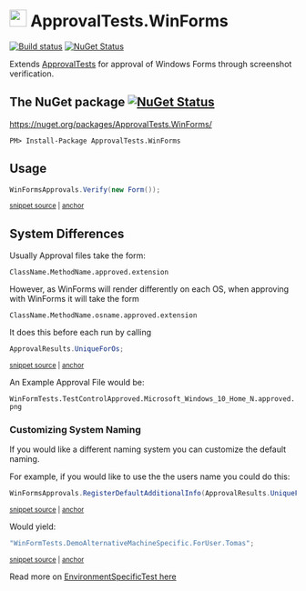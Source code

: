 <!--
GENERATED FILE - DO NOT EDIT
This file was generated by [MarkdownSnippets](https://github.com/SimonCropp/MarkdownSnippets).
Source File: /readme.source.md
To change this file edit the source file and then run MarkdownSnippets.
-->

# <img src="https://avatars3.githubusercontent.com/u/36907" height="30px"> ApprovalTests.WinForms

[![Build status](https://ci.appveyor.com/api/projects/status/n6gbfw25qnbflu7k/branch/master?svg=true)](https://ci.appveyor.com/project/SimonCropp/approvaltests-net-winforms)
[![NuGet Status](https://img.shields.io/nuget/v/ApprovalTests.WinForms.svg)](https://www.nuget.org/packages/ApprovalTests.WinForms/)

Extends [ApprovalTests](https://github.com/approvals/ApprovalTests.Net) for approval of Windows Forms through screenshot verification.


## The NuGet package [![NuGet Status](http://img.shields.io/nuget/v/ApprovalTests.WinForms.svg?style=flat)](https://www.nuget.org/packages/ApprovalTests.WinForms/)

https://nuget.org/packages/ApprovalTests.WinForms/

    PM> Install-Package ApprovalTests.WinForms


## Usage

<!-- snippet: usage -->
<a id='snippet-usage'></a>
```cs
WinFormsApprovals.Verify(new Form());
```
<sup><a href='/src/Tests/WinFormTests.cs#L42-L46' title='Snippet source file'>snippet source</a> | <a href='#snippet-usage' title='Start of snippet'>anchor</a></sup>
<!-- endSnippet -->


## System Differences

Usually Approval files take the form:

`ClassName.MethodName.approved.extension`

However, as WinForms will render differently on each OS, when approving with WinForms it will take the form

`ClassName.MethodName.osname.approved.extension`

It does this before each run by calling

<!-- snippet: additional_info -->
<a id='snippet-additional_info'></a>
```cs
ApprovalResults.UniqueForOs;
```
<sup><a href='/src/ApprovalTests.WinForms/WinFormsApprovals.cs#L16-L18' title='Snippet source file'>snippet source</a> | <a href='#snippet-additional_info' title='Start of snippet'>anchor</a></sup>
<!-- endSnippet -->

An Example Approval File would be:

`WinFormTests.TestControlApproved.Microsoft_Windows_10_Home_N.approved.png`


### Customizing System Naming

If you would like a different naming system you can customize the default naming.

For example, if you would like to use the the users name you could do this:

<!-- snippet: alternative_naming -->
<a id='snippet-alternative_naming'></a>
```cs
WinFormsApprovals.RegisterDefaultAdditionalInfo(ApprovalResults.UniqueForUserName);
```
<sup><a href='/src/Tests/WinFormTests.cs#L16-L18' title='Snippet source file'>snippet source</a> | <a href='#snippet-alternative_naming' title='Start of snippet'>anchor</a></sup>
<!-- endSnippet -->

Would yield:

<!-- snippet: alternative_custom_name -->
<a id='snippet-alternative_custom_name'></a>
```cs
"WinFormTests.DemoAlternativeMachineSpecific.ForUser.Tomas";
```
<sup><a href='/src/Tests/WinFormTests.cs#L22-L24' title='Snippet source file'>snippet source</a> | <a href='#snippet-alternative_custom_name' title='Start of snippet'>anchor</a></sup>
<!-- endSnippet -->

Read more on [EnvironmentSpecificTest here](https://github.com/approvals/ApprovalTests.Net/blob/master/ApprovalTests/docs/EnvironmentSpecificTests.md)
